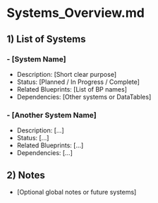 # Systems_Overview.md

## 1) List of Systems

### - [System Name]
- Description: [Short clear purpose]
- Status: [Planned / In Progress / Complete]
- Related Blueprints: [List of BP names]
- Dependencies: [Other systems or DataTables]

### - [Another System Name]
- Description: [...]
- Status: [...]
- Related Blueprints: [...]
- Dependencies: [...]

## 2) Notes
- [Optional global notes or future systems]

